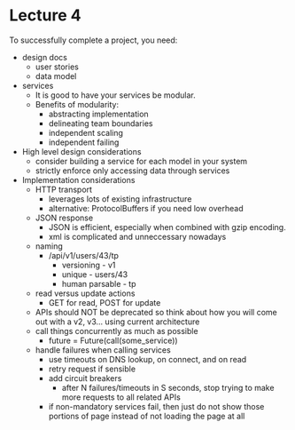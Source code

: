 Lecture 4
============

To successfully complete a project, you need:
* design docs
  * user stories
  * data model
* services
  * It is good to have your services be modular.
  * Benefits of modularity:
    * abstracting implementation
    * delineating team boundaries
    * independent scaling
    * independent failing
* High level design considerations
  * consider building a service for each model in your system
  * strictly enforce only accessing data through services
* Implementation considerations
  * HTTP transport
    * leverages lots of existing infrastructure
    * alternative: ProtocolBuffers if you need low overhead
  * JSON response
    * JSON is efficient, especially when combined with gzip encoding.
    * xml is complicated and unneccessary nowadays
  * naming
    * /api/v1/users/43/tp
      * versioning - v1
      * unique - users/43
      * human parsable - tp
  * read versus update actions
    * GET for read, POST for update
  * APIs should NOT be deprecated so think about how you will come out with a v2, v3... using current architecture
  * call things concurrently as much as possible
    * future = Future(call(some_service))
  * handle failures when calling services
    * use timeouts on DNS lookup, on connect, and on read
    * retry request if sensible
    * add circuit breakers
      * after N failures/timeouts in S seconds, stop trying to make more requests to all related APIs
    * if non-mandatory services fail, then just do not show those portions of page instead of not loading the page at all
